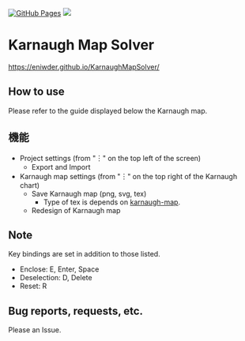 [![GitHub Pages](https://github.com/Eniwder/KarnaughMapSolver/actions/workflows/static.yml/badge.svg)](https://github.com/Eniwder/KarnaughMapSolver/actions/workflows/gh-pages.yml)
![](https://img.shields.io/badge/vue-3.x-brightgreen.svg)

# Karnaugh Map Solver
https://eniwder.github.io/KarnaughMapSolver/

## How to use
Please refer to the guide displayed below the Karnaugh map.

## 機能
- Project settings (from "︙" on the top left of the screen)
  - Export and Import
- Karnaugh map settings (from "︙" on the top right of the Karnaugh chart)
  - Save Karnaugh map (png, svg, tex)
    - Type of tex is depends on [karnaugh-map](https://ctan.org/pkg/karnaugh-map).
  - Redesign of Karnaugh map


## Note
Key bindings are set in addition to those listed.
* Enclose: E, Enter, Space
* Deselection: D, Delete
* Reset: R

## Bug reports, requests, etc.
Please an Issue.